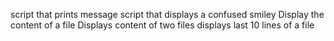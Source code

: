script that prints message
script that displays a confused smiley
Display the content of a file
Displays content of two files
displays last 10 lines of a file
